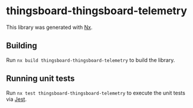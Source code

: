# thingsboard-thingsboard-telemetry

This library was generated with [Nx](https://nx.dev).

## Building

Run `nx build thingsboard-thingsboard-telemetry` to build the library.

## Running unit tests

Run `nx test thingsboard-thingsboard-telemetry` to execute the unit tests via [Jest](https://jestjs.io).
